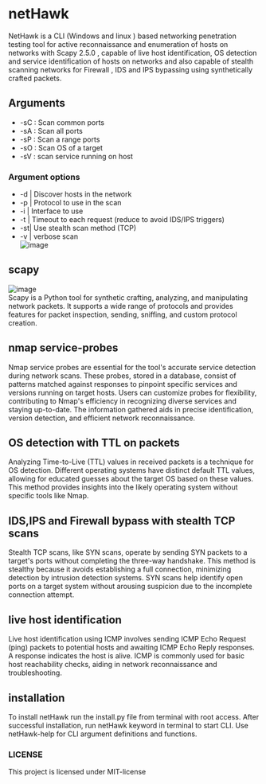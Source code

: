 # netHawk
NetHawk is a CLI (Windows and linux ) based networking penetration testing tool for active reconnaissance and enumeration of hosts on networks with Scapy 2.5.0 , capable of live host identification, OS detection and service identification of hosts on networks and also capable of stealth scanning networks for Firewall , IDS and IPS bypassing using synthetically crafted packets.
## Arguments 
* -sC : Scan common ports
* -sA : Scan all ports
* -sP : Scan a range ports
* -sO : Scan OS of a target
* -sV : scan service running on host
### Argument options
+ -d | Discover hosts in the network
+ -p | Protocol to use in the scan
+ -i | Interface to use
+ -t | Timeout to each request (reduce to avoid IDS/IPS triggers)
+ -st| Use stealth scan method (TCP)
+ -v | verbose scan<br>
![image](https://github.com/SRIRAM-VIGNESH-V/netHawk/assets/159048515/9fd45849-3408-472f-8fb2-f13119e423fb)<br>


## scapy 
![image](https://github.com/SRIRAM-VIGNESH-V/netHawk/assets/159048515/3fbd5e3e-4fec-46e3-a5d7-ecbfa93225d8)<br>
Scapy is a Python tool for synthetic crafting, analyzing, and manipulating network packets. It supports a wide range of protocols and provides features for packet inspection, sending, sniffing, and custom protocol creation.

## nmap service-probes<br>
Nmap service probes are essential for the tool's accurate service detection during network scans. These probes, stored in a database, consist of patterns matched against responses to pinpoint specific services and versions running on target hosts. Users can customize probes for flexibility, contributing to Nmap's efficiency in recognizing diverse services and staying up-to-date. The information gathered aids in precise identification, version detection, and efficient network reconnaissance. 
## OS detection with TTL on packets
Analyzing Time-to-Live (TTL) values in received packets is a technique for OS detection. Different operating systems have distinct default TTL values, allowing for educated guesses about the target OS based on these values. This method provides insights into the likely operating system without specific tools like Nmap.
## IDS,IPS and Firewall bypass with stealth TCP scans 
Stealth TCP scans, like SYN scans, operate by sending SYN packets to a target's ports without completing the three-way handshake. This method is stealthy because it avoids establishing a full connection, minimizing detection by intrusion detection systems. SYN scans help identify open ports on a target system without arousing suspicion due to the incomplete connection attempt.
## live host identification
Live host identification using ICMP involves sending ICMP Echo Request (ping) packets to potential hosts and awaiting ICMP Echo Reply responses. A response indicates the host is alive. ICMP is commonly used for basic host reachability checks, aiding in network reconnaissance and troubleshooting.
## installation 
To install netHawk run the install.py file from terminal with root access. After successful installation, run netHawk keyword in terminal to start CLI. Use netHawk-help for CLI argument definitions and functions.
### LICENSE 
This project is licensed under MIT-license
